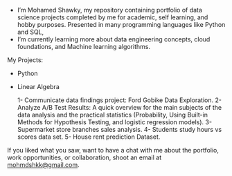 - I’m Mohamed Shawky, my repository containing portfolio of data science projects completed by me for academic, self learning, and hobby purposes. 
Presented in many programming languages like Python and SQL,
- I’m currently learning more about data engineering concepts, cloud foundations, and Machine learning algorithms. 

My Projects:

- Python
- Linear Algebra

    1- Communicate data findings project: Ford Gobike Data Exploration.
    2- Analyze A/B Test Results: A quick overview for the main subjects of the data analysis and the practical statistics (Probability, Using Built-in Methods for Hypothesis Testing, and logistic regression models).
    3- Supermarket store branches sales analysis.
    4- Students study hours vs scores data set.
    5- House rent prediction Dataset.


If you liked what you saw, want to have a chat with me about the portfolio, work opportunities, or collaboration, shoot an email at mohmdshkk@gmail.com.
<!---
mohamedshk1/mohamedshk1 is a ✨ special ✨ repository because its `README.md` (this file) appears on your GitHub profile.
You can click the Preview link to take a look at your changes.
--->
